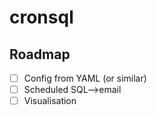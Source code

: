 # cronsql

## Roadmap

- [ ] Config from YAML (or similar)
- [ ] Scheduled SQL—>email
- [ ] Visualisation